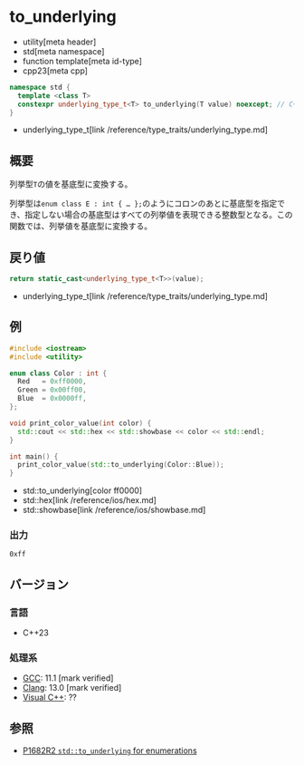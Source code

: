 # to_underlying
* utility[meta header]
* std[meta namespace]
* function template[meta id-type]
* cpp23[meta cpp]

```cpp
namespace std {
  template <class T>
  constexpr underlying_type_t<T> to_underlying(T value) noexcept; // C++23
}
```
* underlying_type_t[link /reference/type_traits/underlying_type.md]

## 概要
列挙型`T`の値を基底型に変換する。

列挙型は`enum class E : int { … };`のようにコロンのあとに基底型を指定でき、指定しない場合の基底型はすべての列挙値を表現できる整数型となる。この関数では、列挙値を基底型に変換する。


## 戻り値
```cpp
return static_cast<underlying_type_t<T>>(value);
```
* underlying_type_t[link /reference/type_traits/underlying_type.md]


## 例
```cpp example
#include <iostream>
#include <utility>

enum class Color : int {
  Red   = 0xff0000,
  Green = 0x00ff00,
  Blue  = 0x0000ff,
};

void print_color_value(int color) {
  std::cout << std::hex << std::showbase << color << std::endl;
}

int main() {
  print_color_value(std::to_underlying(Color::Blue));
}
```
* std::to_underlying[color ff0000]
* std::hex[link /reference/ios/hex.md]
* std::showbase[link /reference/ios/showbase.md]

### 出力
```
0xff
```


## バージョン
### 言語
- C++23

### 処理系
- [GCC](/implementation.md#gcc): 11.1 [mark verified]
- [Clang](/implementation.md#clang): 13.0 [mark verified]
- [Visual C++](/implementation.md#visual_cpp): ??

## 参照
- [P1682R2 `std::to_underlying` for enumerations](http://www.open-std.org/jtc1/sc22/wg21/docs/papers/2021/p1682r2.html)
